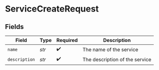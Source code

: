 # ServiceCreateRequest


## Fields

| Field                          | Type                           | Required                       | Description                    |
| ------------------------------ | ------------------------------ | ------------------------------ | ------------------------------ |
| `name`                         | *str*                          | :heavy_check_mark:             | The name of the service        |
| `description`                  | *str*                          | :heavy_check_mark:             | The description of the service |